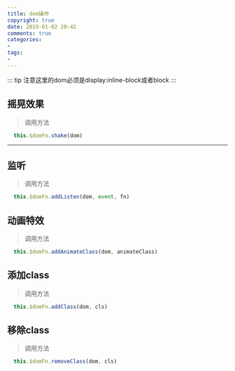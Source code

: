 ```yaml
---
title: dom操作
copyright: true
date: 2019-01-02 20:42
comments: true
categories:
- 
tags:
- 
---
```


::: tip
注意这里的dom必须是display:inline-block或者block
:::

## 摇晃效果

> 调用方法

```js
  this.$domFn.shake(dom)
```

----------

## 监听

> 调用方法

```js
  this.$domFn.addListen(dom, event, fn)
```

## 动画特效

> 调用方法

```js
  this.$domFn.addAnimateClass(dom, animateClass)
```

## 添加class

> 调用方法

```js
  this.$domFn.addClass(dom, cls)
```

## 移除class

> 调用方法

```js
  this.$domFn.removeClass(dom, cls)
```

